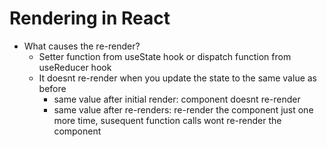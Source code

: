 # Rendering in React

- What causes the re-render?
  - Setter function from useState hook or dispatch function from useReducer hook
  - It doesnt re-render when you update the state to the same value as before
    - same value after initial render: component doesnt re-render
    - same value after re-renders: re-render the component just one more time, susequent function calls wont re-render the component
